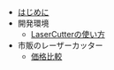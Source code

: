 
* [はじめに](README.md)
* 開発環境
    * [LaserCutterの使い方](https://sites.google.com/gclue.jp/lasercutter-easymanual/%E3%83%9B%E3%83%BC%E3%83%A0)
* 市販のレーザーカッター
	* [価格比較](price.md)
